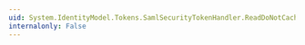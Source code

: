 ```yaml
---
uid: System.IdentityModel.Tokens.SamlSecurityTokenHandler.ReadDoNotCacheCondition(System.Xml.XmlReader)
internalonly: False
---
```

